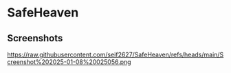 # SafeHeaven


## Screenshots
https://raw.githubusercontent.com/seif2627/SafeHeaven/refs/heads/main/Screenshot%202025-01-08%20025056.png

